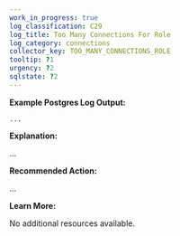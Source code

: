 ```yaml
---
work_in_progress: true
log_classification: C29
log_title: Too Many Connections For Role
log_category: connections
collector_key: TOO_MANY_CONNECTIONS_ROLE
tooltip: ?1
urgency: ?2
sqlstate: ?2
---
```


**Example Postgres Log Output:**

```
...
```

**Explanation:**

...

**Recommended Action:**

...

**Learn More:**

No additional resources available.

